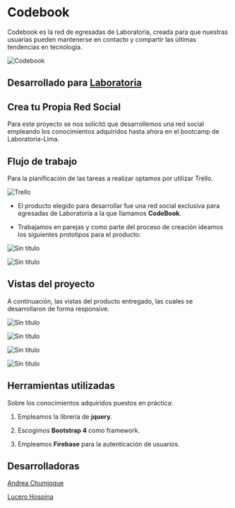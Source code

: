 # Codebook

Codebook es la red de egresadas de Laboratoria, creada para que nuestras usuarias pueden mantenerse en contacto y compartir las últimas tendencias en tecnología.

![Codebook](https://fotos.subefotos.com/99a7f99169eeaf86476cf75b0eb2460eo.png)

## Desarrollado para [Laboratoria](http://laboratoria.la) 

## Crea tu Propia Red Social

Para este proyecto se nos solicitó que desarrollemos una red social empleando los conocimientos adquiridos hasta ahora en el bootcamp de Laboratoria-Lima.

## Flujo de trabajo

Para la planificación de las tareas a realizar optamos por utilizar Trello.

![Trello](assets/docs/trello-plan.png)

* El producto elegido para desarrollar fue una red social exclusiva para egresadas de Laboratoria a la que llamamos **CodeBook**.

* Trabajamos en parejas y como parte del proceso de creación ideamos los siguientes prototipos para el producto:

![Sin titulo](assets/docs/sketch1.jpg)

![Sin titulo](assets/docs/sketch2.jpg)

## Vistas del proyecto

A continuación, las vistas del producto entregado, las cuales se desarrollaron de forma responsive.

![Sin titulo](assets/docs/splash-mobile.png)

![Sin titulo](assets/docs/login-view.JPG)

![Sin titulo](assets/docs/home-desktop.PNG)

![Sin titulo](assets/docs/profile-mobile.png)

## Herramientas utilizadas

Sobre los conocimientos adquiridos puestos en práctica:

1. Empleamos la librería de **jquery**.

2. Escogimos **Bootstrap 4** como framework.

3. Empleamos **Firebase** para la autenticación de usuarios.

## Desarrolladoras

[Andrea Chumioque](https://github.com/andreachumioque)

[Lucero Hospina](https://github.com/lucerohospina)
